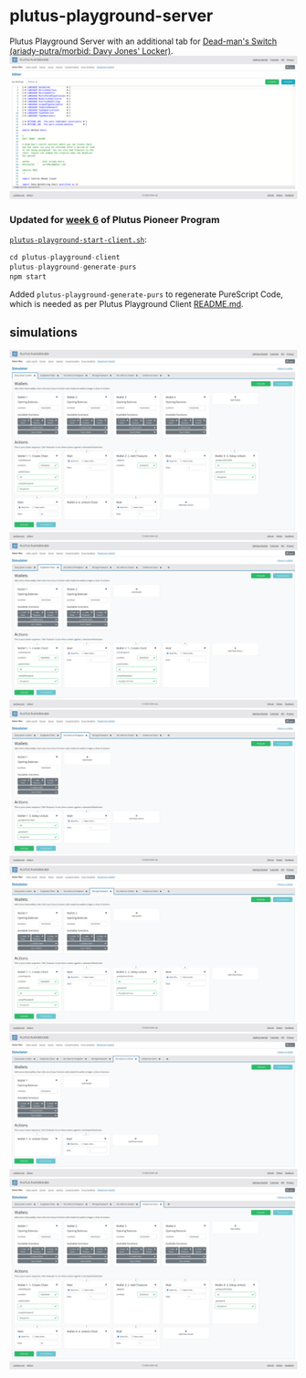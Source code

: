 # plutus-playground-server
Plutus Playground Server with an additional tab for [Dead-man's Switch (ariady-putra/morbid: Davy Jones' Locker)](https://github.com/ariady-putra/morbid).
<img src="https://github.com/ariady-putra/plutus-playground-server/blob/main/screenshots/0_DeadManSwitch.png"/>

### Updated for [week 6](https://github.com/input-output-hk/plutus-pioneer-program/blob/main/code/week06/cabal.project#L45) of Plutus Pioneer Program
[`plutus-playground-start-client.sh`](plutus-playground-start-client.sh#L4):
```nix
cd plutus-playground-client
plutus-playground-generate-purs
npm start
```
Added `plutus-playground-generate-purs` to regenerate PureScript Code, which is needed as per Plutus Playground Client [README.md](https://github.com/input-output-hk/plutus-apps/blob/main/plutus-playground-client/README.md#generating-purescript-code).

## simulations
<img src="https://github.com/ariady-putra/plutus-playground-server/blob/main/screenshots/1_DavyJonesLocker.png"/>
<img src="https://github.com/ariady-putra/plutus-playground-server/blob/main/screenshots/2_DuplicateChest.png"/>
<img src="https://github.com/ariady-putra/plutus-playground-server/blob/main/screenshots/3_NoChestToPostpone.png"/>
<img src="https://github.com/ariady-putra/plutus-playground-server/blob/main/screenshots/4_WrongPassword.png"/>
<img src="https://github.com/ariady-putra/plutus-playground-server/blob/main/screenshots/5_NoChestToUnlock.png"/>
<img src="https://github.com/ariady-putra/plutus-playground-server/blob/main/screenshots/6_UnlockTooSoon.png"/>
